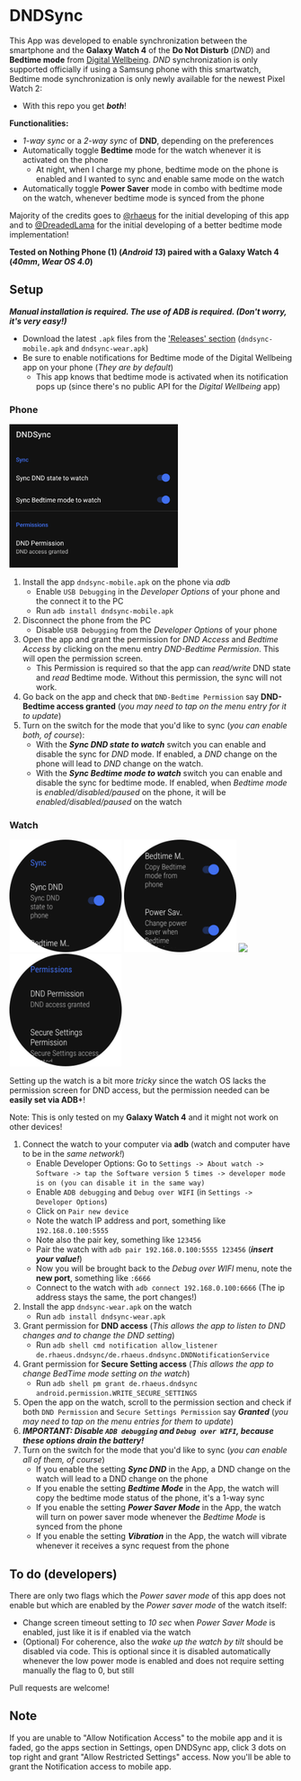 # DNDSync
This App was developed to enable synchronization between the smartphone and the **Galaxy Watch 4** of the
**Do Not Disturb** (*DND*) and **Bedtime mode** from [Digital Wellbeing](https://play.google.com/store/apps/details?id=com.google.android.apps.wellbeing&hl=en_US).
*DND* synchronization is only supported officially if using a Samsung phone with this smartwatch, Bedtime mode synchronization
is only newly available for the newest Pixel Watch 2:
* With this repo you get ***both***!

**Functionalities:**
* *1-way sync* or a *2-way sync* of **DND**, depending on the preferences
* Automatically toggle **Bedtime** mode for the watch whenever it is activated on the phone
    * At night, when I charge my phone, bedtime mode on the phone is enabled and I wanted to sync and enable same mode on the watch
* Automatically toggle **Power Saver** mode in combo with bedtime mode on the watch, whenever bedtime mode is synced from the phone

Majority of the credits goes to [@rhaeus](https://github.com/rhaeus) for the initial developing of this app
and to [@DreadedLama](https://github.com/DreadedLama) for the initial developing of a better bedtime mode implementation!

**Tested on Nothing Phone (1) (*Android 13*) paired with a Galaxy Watch 4 (*40mm*, *Wear OS 4.0*)**

## Setup

***Manual installation is required. The use of ADB is required. (*Don't worry, it's very easy!*)***

* Download the latest `.apk` files from the ['Releases' section](https://github.com/Silleellie/dnd-bedtime-sync/releases) (`dndsync-mobile.apk` and `dndsync-wear.apk`)
* Be sure to enable notifications for Bedtime mode of the Digital Wellbeing app on your phone (*They are by default*)
    * This app knows that bedtime mode is activated when its notification pops up (since there's no public API for the *Digital Wellbeing* app)

### Phone

<img src="/images/mobile.png" width="300">

1. Install the app `dndsync-mobile.apk` on the phone via *adb*
    * Enable `USB Debugging` in the *Developer Options* of your phone and the connect it to the PC
    * Run `adb install dndsync-mobile.apk`
2. Disconnect the phone from the PC
    * Disable `USB Debugging` from the *Developer Options* of your phone
3. Open the app and grant the permission for *DND Access* and *Bedtime Access* by clicking on the menu entry *DND-Bedtime Permission*. This will open the permission screen.
    * This Permission is required so that the app can *read/write* DND state and *read* Bedtime mode. Without this permission, the sync will not work.
4. Go back on the app and check that `DND-Bedtime Permission` say **DND-Bedtime access granted** (*you may need to tap on the menu entry for it to update*)
5. Turn on the switch for the mode that you'd like to sync (*you can enable both, of course*):
    * With the ***Sync DND state to watch*** switch you can enable and disable the sync for *DND* mode.
      If enabled, a *DND* change on the phone will lead to *DND* change on the watch.
    * With the ***Sync Bedtime mode to watch*** switch you can enable and disable the sync for bedtime mode.
      If enabled, when *Bedtime mode* is *enabled/disabled/paused* on the phone, it will be *enabled/disabled/paused* on the watch

### Watch
<p float="left">
  <img src="/images/wear_1.png" width="200" />
  <img src="/images/wear_2.png" width="200" /> 
  <img src="/images/wear_3.png" width="200" />
  <img src="/images/wear_4.png" width="200" />
</p>

Setting up the watch is a bit more *tricky* since the watch OS lacks the permission screen for DND access,
but the permission needed can be **easily set via ADB***!

Note: This is only tested on my **Galaxy Watch 4** and it might not work on other devices!
1. Connect the watch to your computer via **adb** (watch and computer have to be in the *same network!*)
    * Enable Developer Options: Go to `Settings -> About watch -> Software -> tap the Software version 5 times -> developer mode is on (you can disable it in the same way)`
    * Enable `ADB debugging` and `Debug over WIFI` (in `Settings -> Developer Options`)
    * Click on `Pair new device`
    * Note the watch IP address and port, something like `192.168.0.100:5555` 
    * Note also the pair key, something like `123456`
    * Pair the watch with `adb pair 192.168.0.100:5555 123456` (***insert your value!***)
    * Now you will be brought back to the *Debug over WIFI* menu, note the **new port**, something like `:6666`
    * Connect to the watch with `adb connect 192.168.0.100:6666` (The ip address stays the same, the port changes!)
2. Install the app `dndsync-wear.apk` on the watch
    * Run `adb install dndsync-wear.apk`
3. Grant permission for **DND access** (*This allows the app to listen to DND changes and to change the DND setting*)
    * Run `adb shell cmd notification allow_listener de.rhaeus.dndsync/de.rhaeus.dndsync.DNDNotificationService`  
4. Grant permission for **Secure Setting access** (*This allows the app to change BedTime mode setting on the watch*)
    * Run `adb shell pm grant de.rhaeus.dndsync android.permission.WRITE_SECURE_SETTINGS`
5. Open the app on the watch, scroll to the permission section and check if both `DND Permission` 
   and `Secure Settings Permission` say ***Granted*** (*you may need to tap on the menu entries for them to update*)
6. ***IMPORTANT: Disable `ADB debugging` and `Debug over WIFI`, because these options drain the battery!***
7. Turn on the switch for the mode that you'd like to sync (*you can enable all of them, of course*)
    * If you enable the setting ***Sync DND*** in the App, a DND change on the watch will lead to a DND change on the phone
    * If you enable the setting ***Bedtime Mode*** in the App, the watch will copy the bedtime mode status of the phone, it's a 1-way sync
    * If you enable the setting ***Power Saver Mode*** in the App, the watch will turn on power saver mode whenever the *Bedtime Mode* is synced from the phone
    * If you enable the setting ***Vibration*** in the App, the watch will vibrate whenever it receives a sync request from the phone

## To do (developers)

There are only two flags which the *Power saver mode* of this app does not enable but which are enabled
by the *Power saver mode* of the watch itself:

* Change screen timeout setting to *10 sec* when *Power Saver Mode* is enabled, just like it is if enabled via the watch
* (Optional) For coherence, also the *wake up the watch by tilt* should be disabled via code. This is optional since it is 
  disabled automatically whenever the low power mode is enabled and does not require setting manually the flag to 0, but still

Pull requests are welcome!

## Note

If you are unable to "Allow Notification Access" to the mobile app and it is faded, go the apps section in Settings, open DNDSync app, click 3 dots on top right and grant "Allow Restricted Settings" access.
Now you'll be able to grant the Notification access to mobile app.
